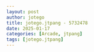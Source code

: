 ```yaml
---
layout: post
author: jotego
title: jotego.jtpang - 5732478
date: 2025-01-17
categories: [Arcade, jtpang]
tags: [jotego.jtpang]
---
```


